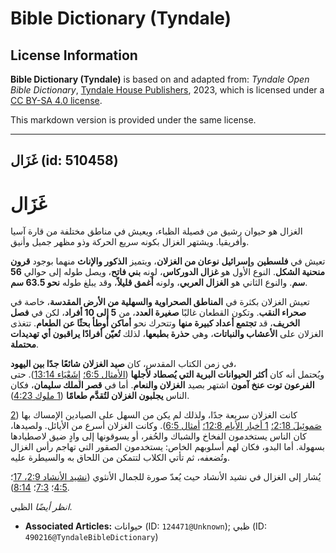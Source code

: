 # Bible Dictionary (Tyndale)

## License Information

**Bible Dictionary (Tyndale)** is based on and adapted from: _Tyndale Open Bible Dictionary_, [Tyndale House Publishers](https://tyndaleopenresources.com/), 2023, which is licensed under a [CC BY-SA 4.0 license](https://creativecommons.org/licenses/by-sa/4.0/legalcode.en).

This markdown version is provided under the same license.



--------------------------------

## غَزَال (id: 510458)

غَزَال
======

الغزال هو حيوان رشيق من فصيلة الظباء، ويعيش في مناطق مختلفة من قارة آسيا وأفريقيا. ويشتهر الغزال بكونه سريع الحركة وذو مظهر جميل وأنيق.

تعيش في **فلسطين** و**إسرائيل** **نوعان من الغزلان**، ويتميز **الذكور والإناث** منهما بوجود **قرون منحنية الشكل**. النوع الأول هو **غزال الدوركاس**، لونه **بني فاتح**، ويصل طوله إلى حوالي **56 سم**. والنوع الثاني هو **الغزال العربي**، ولونه **أغمق قليلاً**، وقد يبلغ طوله **نحو 63\.5 سم**.

تعيش الغزلان بكثرة في **المناطق الصحراوية والسهلية من الأرض المقدسة**، خاصة في **صحراء النقب**. وتكون القطعان غالبًا **صغيرة العدد**، من **5 إلى 10 أفراد**، لكن في **فصل الخريف**، قد **تجتمع أعداد كبيرة منها** وتتحرك نحو **أماكن أوطأ بحثًا عن الطعام**. تتغذى الغزلان على **الأعشاب والنباتات**، وهي **حذرة بطبعها**، لذلك **تُعيّن أفرادًا يراقبون أي تهديدات محتملة**.

في زمن الكتاب المقدس، كان **صيد الغزلان شائعًا جدًا بين اليهود**،  
ويُحتمل أنه كان **أكثر الحيوانات البرية التي يُصطاد لأجلها** ([الأمثال 6:5؛](https://ref.ly/Prov6:5) [إِشَعْيَاء 13:14](https://ref.ly/Isa13:14)). حتى **الفرعون توت عنخ آمون** اشتهر بصيد **الغزلان والنعام**. أما في **قصر الملك سليمان**، فكان الناس **يجلبون الغزلان لتُقدَّم طعامًا** ([1 ملوك 4:23](https://ref.ly/1Kgs4:23)).

كانت الغزلان سريعة جدًا، ولذلك لم يكن من السهل على الصيادين الإمساك بها ([2 صَموئِيلَ 2:18؛](https://ref.ly/2Sam2:18) [1 أخبار الأيام 12:8؛](https://ref.ly/1Chr12:8) [أمثال 6:5](https://ref.ly/Prov6:5)). وكانت الغزلان أسرع من الأيائل. ولصيدها، كان الناس يستخدمون الفخاخ والشباك والحُفر، أو يسوقونها إلى وادٍ ضيق لاصطيادها بسهولة. أما البدو، فكان لهم أسلوبهم الخاص: يستخدمون الصقور التي تهاجم رأس الغزال وتُضعفه، ثم تأتي الكلاب لتتمكن من اللحاق به والسيطرة عليه.

يُشار إلى الغزال في نشيد الأنشاد حيث يُعدّ صورة للجمال الأنثوي ([نشيد الأنشاد 2:9، 17](https://ref.ly/Song2:9,Song2:17)؛ [4:5](https://ref.ly/Song4:5)؛ [7:3](https://ref.ly/Song7:3)؛ [8:14](https://ref.ly/Song8:14)).

*انظر أيضًا* الظبي.

* **Associated Articles:** حيوانات (ID: `124471@Unknown`); ظبي (ID: `490216@TyndaleBibleDictionary`)

